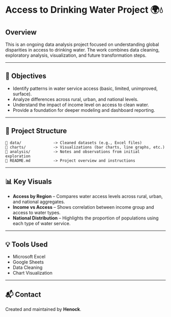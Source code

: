 # Access to Drinking Water Project 🌍💧

## Overview
This is an ongoing data analysis project focused on understanding global disparities in access to drinking water. The work combines data cleaning, exploratory analysis, visualization, and future transformation steps.

---

## 📌 Objectives
- Identify patterns in water service access (basic, limited, unimproved, surface).
- Analyze differences across rural, urban, and national levels.
- Understand the impact of income level on access to clean water.
- Provide a foundation for deeper modeling and dashboard reporting.

---

## 📂 Project Structure

```
📁 data/              -> Cleaned datasets (e.g., Excel files)
📁 charts/            -> Visualizations (bar charts, line graphs, etc.)
📁 analysis/          -> Notes and observations from initial exploration
📄 README.md          -> Project overview and instructions
```

---

## 📊 Key Visuals
- **Access by Region** – Compares water access levels across rural, urban, and national aggregates.
- **Income vs Access** – Shows correlation between income group and access to water types.
- **National Distribution** – Highlights the proportion of populations using each type of water service.

---

## 💡 Tools Used
- Microsoft Excel
- Google Sheets
- Data Cleaning
- Chart Visualization

---


## 📬 Contact
Created and maintained by **Henock**.
